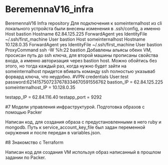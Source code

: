 # BeremennaV16_infra
BeremennaV16 Infra repository
Для подключения к someinternalhost из cli локального устройста были внесены изменения в .ssh/config, а именно
Host bastion
	Hostname 62.84.125.225
	ForwardAgent yes
	IdentityFile ~/.ssh/first_machine
	User bastion
Host someinternalhost
        Hostname 10.128.0.35
        ForwardAgent yes
        IdentityFile ~/.ssh/first_machine
        User bastion
	ProxyCommand ssh -W %h:22 bastion
Добавлены альясы обеих VM, просисан путь до ssh ключа, для второй машины прописаны свойства входа, а именно авторизация через bastion host.
Можно обойтись без этого, но тогда каждый раз, когда нужно будет зайти на someinternalhost придется вбивать команду ssh полностью указываб форвард ключа, что неудобно.
#VPN credentials
User:test
password:6214157507237678334670591556762
bastion_IP = 62.84.125.225
someinternalhost_IP = 10.128.0.35


testapp_IP = 62.84.116.40
testapp_port = 9292



#7 Модели управления инфраструктурой. Подготовка образов с помощью Packer

Написан код, для создания образа с предустановленными в него ruby и mongodb. Путь к service_account_key_file был задан переменной окружения и после передан в variables.json.

#8 Знакомство с Terraform

Написан код для создания VM используя образ написанный в прошлом задании по Packer. 
